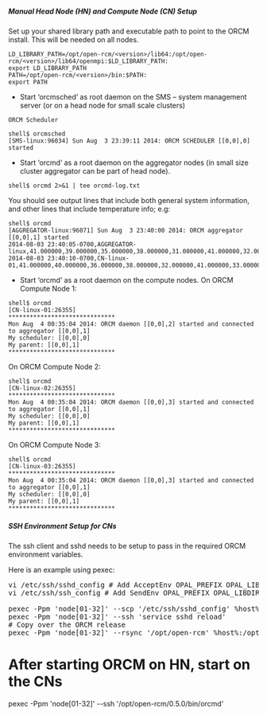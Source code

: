 ##### Manual Head Node (HN) and Compute Node (CN) Setup

Set up your shared library path and executable path to point to the ORCM install.  This will be needed on all nodes.
```
LD_LIBRARY_PATH=/opt/open-rcm/<version>/lib64:/opt/open-rcm/<version>/lib64/openmpi:$LD_LIBRARY_PATH:
export LD_LIBRARY_PATH
PATH=/opt/open-rcm/<version>/bin:$PATH:
export PATH
```

* Start ‘orcmsched’ as root daemon on the SMS – system management server (or on a head node for small scale clusters)
```
ORCM Scheduler

shell$ orcmsched
[SMS-linux:96034] Sun Aug  3 23:39:11 2014: ORCM SCHEDULER [[0,0],0] started
```

* Start ‘orcmd’ as a root daemon on the aggregator nodes (in small size cluster aggregator can be part of head node).
```
shell$ orcmd 2>&1 | tee orcmd-log.txt
```

You should see output lines that include both general system information, and other lines that include temperature info; e.g:
```
shell$ orcmd
[AGGREGATOR-linux:96071] Sun Aug  3 23:40:00 2014: ORCM aggregator [[0,0],1] started
2014-08-03 23:40:05-0700,AGGREGATOR-linux,41.000000,39.000000,35.000000,38.000000,31.000000,41.000000,32.000000,40.000000,39.000000,44.000000,38.000000,35.000000,44.000000,42.000000,38.000000,33.000000,37.000000,40.000000
2014-08-03 23:40:10-0700,CN-linux-01,41.000000,40.000000,36.000000,38.000000,32.000000,41.000000,33.000000,41.000000,39.000000,43.000000,39.000000,36.000000,43.000000,43.000000,38.000000,33.000000,37.000000,41.000000
```

* Start ‘orcmd’ as a root daemon on the compute nodes.
On ORCM Compute Node 1:
```
shell$ orcmd
[CN-linux-01:26355] 
******************************
Mon Aug  4 00:35:04 2014: ORCM daemon [[0,0],2] started and connected to aggregator [[0,0],1]
My scheduler: [[0,0],0]
My parent: [[0,0],1]
******************************
```

On ORCM Compute Node 2:
```
shell$ orcmd
[CN-linux-02:26355] 
******************************
Mon Aug  4 00:35:04 2014: ORCM daemon [[0,0],3] started and connected to aggregator [[0,0],1]
My scheduler: [[0,0],0]
My parent: [[0,0],1]
******************************
```

On ORCM Compute Node 3:
```
shell$ orcmd
[CN-linux-03:26355] 
******************************
Mon Aug  4 00:35:04 2014: ORCM daemon [[0,0],3] started and connected to aggregator [[0,0],1]
My scheduler: [[0,0],0]
My parent: [[0,0],1]
******************************
```
##### SSH Environment Setup for CNs
The ssh client and sshd needs to be setup to pass in the required ORCM environment variables.

Here is an example using pexec:
<pre>
vi /etc/ssh/sshd_config # Add AcceptEnv OPAL_PREFIX OPAL_LIBDIR LD_LIBRARY_PATH 
vi /etc/ssh/ssh_config # Add SendEnv OPAL_PREFIX OPAL_LIBDIR LD_LIBRARY_PATH 

pexec -Ppm 'node[01-32]' --scp '/etc/ssh/sshd_config' %host%:/etc/ssh/.
pexec -Ppm 'node[01-32]' --ssh 'service sshd reload'
# Copy over the ORCM release
pexec -Ppm 'node[01-32]' --rsync '/opt/open-rcm' %host%:/opt/.
</pre>

# After starting ORCM on HN, start on the CNs
pexec -Ppm 'node[01-32]' --ssh '/opt/open-rcm/0.5.0/bin/orcmd'